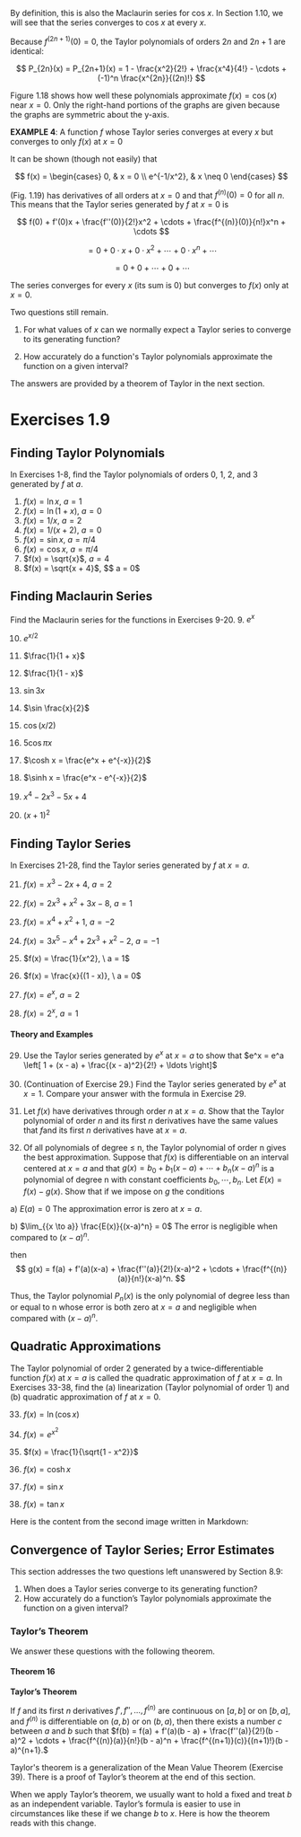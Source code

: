 
By definition, this is also the Maclaurin series for cos $x$. In Section 1.10, we will see that the series converges to cos $x$ at every $x$.

Because $f^{(2n+1)}(0) = 0$, the Taylor polynomials of orders $2n$ and $2n+1$ are identical:

$$ P_{2n}(x) = P_{2n+1}(x) = 1 - \frac{x^2}{2!} + \frac{x^4}{4!} - \cdots + (-1)^n \frac{x^{2n}}{(2n)!} $$

Figure 1.18 shows how well these polynomials approximate $f(x) = \cos(x)$ near $x = 0$. Only the right-hand portions of the graphs are given because the graphs are symmetric about the y-axis.

**EXAMPLE 4**: A function $f$ whose Taylor series converges at every $x$ but converges to only  $f(x)$ at $x = 0$

It can be shown (though not easily) that

$$ f(x) = \begin{cases} 
0, & x = 0 \\ 
e^{-1/x^2}, & x \neq 0 
\end{cases} $$

(Fig. 1.19) has derivatives of all orders at $x = 0$ and that $f^{(n)}(0) = 0$ for all $n$. This means that the Taylor series generated by $f$ at $x = 0$ is

$$
f(0) + f'(0)x + \frac{f''(0)}{2!}x^2 + \cdots + \frac{f^{(n)}(0)}{n!}x^n + \cdots 
$$

 $$
 = 0 + 0 \cdot x + 0 \cdot x^2 + \cdots + 0 \cdot x^n + \cdots 
 $$

 $$
 = 0 + 0 + \cdots + 0 + \cdots
 $$

The series converges for every $x$ (its sum is 0) but converges to $f(x)$ only at $x = 0$.

Two questions still remain.

1. For what values of $x$ can we normally expect a Taylor series to converge to its generating function?

2. How accurately do a function's Taylor polynomials approximate the function on a given interval?

The answers are provided by a theorem of Taylor in the next section.

# Exercises 1.9

## Finding Taylor Polynomials

In Exercises 1-8, find the Taylor polynomials of orders 0, 1, 2, and 3 generated by $f$ at $a$.

1. $f(x) = \ln x$, $a = 1$
2. $f(x) = \ln (1 + x)$, $a = 0$
3. $f(x) = 1/x$, $a = 2$
4. $f(x) = 1/(x + 2)$, $a = 0$
5. $f(x) = \sin x$, $a = \pi/4$
6. $f(x) = \cos x$, $a = \pi/4$
7. $f(x) = \sqrt{x}$, $a = 4$
8. $f(x) = \sqrt{x + 4}$, $$ a = 0$

## Finding Maclaurin Series
Find the Maclaurin series for the functions in Exercises 9-20.
9. $e^x$

10. $e^{x / 2}$

11. $\frac{1}{1 + x}$

12. $\frac{1}{1 - x}$

13. $\sin 3x$

14. $\sin \frac{x}{2}$

15. $\cos (x / 2)$

16. $5 \cos \pi x$

17. $\cosh x = \frac{e^x + e^{-x}}{2}$

18. $\sinh x = \frac{e^x - e^{-x}}{2}$

19. $x^4 - 2x^3 - 5x + 4$

20. $(x + 1)^2$

## Finding Taylor Series
In Exercises 21-28, find the Taylor series generated by $f$ at $x = a$.

21. $f(x) = x^3 - 2x + 4, \ a = 2$

22. $f(x) = 2x^3 + x^2 + 3x - 8, \ a = 1$

23. $f(x) = x^4 + x^2 + 1, \ a = -2$

24. $f(x) = 3x^5 - x^4 + 2x^3 + x^2 - 2, \ a = -1$

25. $f(x) = \frac{1}{x^2}, \ a = 1$

26. $f(x) = \frac{x}{(1 - x)}, \ a = 0$

27. $f(x) = e^x, \ a = 2$

28. $f(x) = 2^x, \ a = 1$

#### Theory and Examples
29. Use the Taylor series generated by $e^x$ at $x = a$ to show that 
$e^x = e^a \left[ 1 + (x - a) + \frac{(x - a)^2}{2!} + \ldots \right]$

30. (Continuation of Exercise 29.) Find the Taylor series generated by $e^x$ at $x = 1$. Compare your answer with the formula in Exercise 29.

31. Let $f(x)$ have derivatives through order $n$ at $x = a$. Show that the Taylor polynomial of order $n$ and its first $n$ derivatives have the same values that $f$and its first $n$ derivatives have at $x = a$.


32. Of all polynomials of degree ≤ n, the Taylor polynomial of order n gives the best approximation. Suppose that $f(x)$ is differentiable on an interval centered at $x = a$ and that $g(x) = b_0 + b_1(x-a) + \cdots + b_n(x-a)^n$ is a polynomial of degree n with constant coefficients $b_0, \cdots, b_n$. Let $E(x) = f(x) - g(x)$. Show that if we impose on $g$ the conditions

a) $E(a) = 0$     The approximation error is zero at $x = a$.

b) $\lim_{{x \to a}} \frac{E(x)}{(x-a)^n} = 0$  The error is negligible when compared to $(x-a)^n$.

then
$$ g(x) = f(a) + f'(a)(x-a) + \frac{f''(a)}{2!}(x-a)^2 + \cdots + \frac{f^{(n)}(a)}{n!}(x-a)^n. $$

Thus, the Taylor polynomial $P_n(x)$ is the only polynomial of degree less than or equal to n whose error is both zero at $x = a$ and negligible when compared with $(x-a)^n$.

## Quadratic Approximations

The Taylor polynomial of order 2 generated by a twice-differentiable function $f(x)$ at $x = a$ is called the quadratic approximation of $f$ at $x = a$. In Exercises 33-38, find the (a) linearization (Taylor polynomial of order 1) and (b) quadratic approximation of $f$ at $x = 0$.

33. $f(x) = \ln(\cos x)$ 

34. $f(x) = e^{x^2}$

35. $f(x) = \frac{1}{\sqrt{1 - x^2}}$

36. $f(x) = \cosh x$

37. $f(x) = \sin x$

38. $f(x) = \tan x$

Here is the content from the second image written in Markdown:


## Convergence of Taylor Series; Error Estimates

This section addresses the two questions left unanswered by Section 8.9:

1. When does a Taylor series converge to its generating function?
2. How accurately do a function’s Taylor polynomials approximate the function on a given interval?

### Taylor’s Theorem

We answer these questions with the following theorem.

#### Theorem 16
**Taylor’s Theorem**

If $f$ and its first $n$ derivatives $f', f'', \ldots, f^{(n)}$ are continuous on $[a, b]$ or on $[b, a]$, and $f^{(n)}$ is differentiable on $(a, b)$ or on $(b, a)$, then there exists a number $c$ between $a$ and $b$ such that
$f(b) = f(a) + f'(a)(b - a) + \frac{f''(a)}{2!}(b - a)^2 + \cdots + \frac{f^{(n)}(a)}{n!}(b - a)^n + \frac{f^{(n+1)}(c)}{(n+1)!}(b - a)^{n+1}.$

Taylor's theorem is a generalization of the Mean Value Theorem (Exercise 39). There is a proof of Taylor’s theorem at the end of this section.

When we apply Taylor’s theorem, we usually want to hold a fixed and treat $b$ as an independent variable. Taylor’s formula is easier to use in circumstances like these if we change $b$ to $x$. Here is how the theorem reads with this change.
